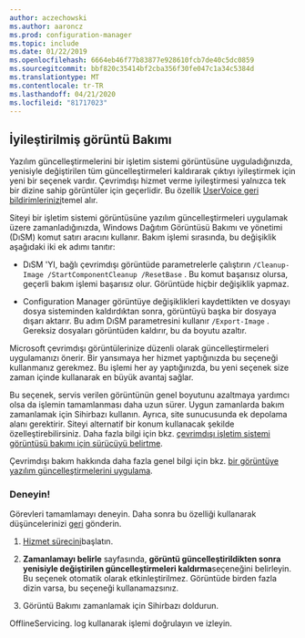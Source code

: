 ```yaml
---
author: aczechowski
ms.author: aaroncz
ms.prod: configuration-manager
ms.topic: include
ms.date: 01/22/2019
ms.openlocfilehash: 6664eb46f77b83877e928610fcb7de40c5dc0859
ms.sourcegitcommit: bbf820c35414bf2cba356f30fe047c1a34c5384d
ms.translationtype: MT
ms.contentlocale: tr-TR
ms.lasthandoff: 04/21/2020
ms.locfileid: "81717023"
---
```

## <a name="optimized-image-servicing"></a><a name="bkmk_resetbase"></a>İyileştirilmiş görüntü Bakımı
<!--3555951-->

Yazılım güncelleştirmelerini bir işletim sistemi görüntüsüne uyguladığınızda, yenisiyle değiştirilen tüm güncelleştirmeleri kaldırarak çıktıyı iyileştirmek için yeni bir seçenek vardır. Çevrimdışı hizmet verme iyileştirmesi yalnızca tek bir dizine sahip görüntüler için geçerlidir. Bu özellik [UserVoice geri bildirimlerinizi](https://configurationmanager.uservoice.com/forums/300492-ideas/suggestions/34230259-integrate-resetbase-and-wim-optimization-exportin)temel alır. 

Siteyi bir işletim sistemi görüntüsüne yazılım güncelleştirmeleri uygulamak üzere zamanladığınızda, Windows Dağıtım Görüntüsü Bakımı ve yönetimi (DıSM) komut satırı aracını kullanır. Bakım işlemi sırasında, bu değişiklik aşağıdaki iki ek adımı tanıtır:  

- DıSM 'YI, bağlı çevrimdışı görüntüde parametrelerle çalıştırın `/Cleanup-Image /StartComponentCleanup /ResetBase` . Bu komut başarısız olursa, geçerli bakım işlemi başarısız olur. Görüntüde hiçbir değişiklik yapmaz.  

-  Configuration Manager görüntüye değişiklikleri kaydettikten ve dosyayı dosya sisteminden kaldırdıktan sonra, görüntüyü başka bir dosyaya dışarı aktarır. Bu adım DıSM parametresini kullanır `/Export-Image` . Gereksiz dosyaları görüntüden kaldırır, bu da boyutu azaltır.  

Microsoft çevrimdışı görüntülerinize düzenli olarak güncelleştirmeleri uygulamanızı önerir. Bir yansımaya her hizmet yaptığınızda bu seçeneği kullanmanız gerekmez. Bu işlemi her ay yaptığınızda, bu yeni seçenek size zaman içinde kullanarak en büyük avantaj sağlar. 

Bu seçenek, servis verilen görüntünün genel boyutunu azaltmaya yardımcı olsa da işlemin tamamlanması daha uzun sürer. Uygun zamanlarda bakım zamanlamak için Sihirbazı kullanın. Ayrıca, site sunucusunda ek depolama alanı gerektirir. Siteyi alternatif bir konum kullanacak şekilde özelleştirebilirsiniz. Daha fazla bilgi için bkz. [çevrimdışı işletim sistemi görüntüsü bakımı için sürücüyü belirtme](../../../../../osd/get-started/manage-operating-system-images.md#bkmk_servicing-drive). 

Çevrimdışı bakım hakkında daha fazla genel bilgi için bkz. [bir görüntüye yazılım güncelleştirmelerini uygulama](../../../../../osd/get-started/manage-operating-system-images.md#BKMK_OSImagesApplyUpdates). 


### <a name="try-it-out"></a>Deneyin!

Görevleri tamamlamayı deneyin. Daha sonra bu özelliği kullanarak düşüncelerinizi [geri](../../../../understand/find-help.md#product-feedback) gönderin.

1. [Hizmet sürecini](../../../../../osd/get-started/manage-operating-system-images.md#servicing-process)başlatın.  

2. **Zamanlamayı belirle** sayfasında, **görüntü güncelleştirildikten sonra yenisiyle değiştirilen güncelleştirmeleri kaldırma**seçeneğini belirleyin. Bu seçenek otomatik olarak etkinleştirilmez. Görüntüde birden fazla dizin varsa, bu seçeneği kullanamazsınız.  

3. Görüntü Bakımı zamanlamak için Sihirbazı doldurun.  

OfflineServicing. log kullanarak işlemi doğrulayın ve izleyin. 

